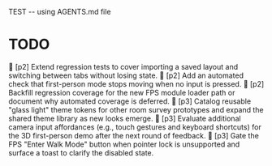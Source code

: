 TEST -- using AGENTS.md file
# TODO
🔲 [p2] Extend regression tests to cover importing a saved layout and switching between tabs without losing state.
🔲 [p2] Add an automated check that first-person mode stops moving when no input is pressed.
🔲 [p2] Backfill regression coverage for the new FPS module loader path or document why automated coverage is deferred.
🔲 [p3] Catalog reusable "glass light" theme tokens for other room survey prototypes and expand the shared theme library as new looks emerge.
🔲 [p3] Evaluate additional camera input affordances (e.g., touch gestures and keyboard shortcuts) for the 3D first-person demo after the next round of feedback.
🔲 [p3] Gate the FPS "Enter Walk Mode" button when pointer lock is unsupported and surface a toast to clarify the disabled state.
